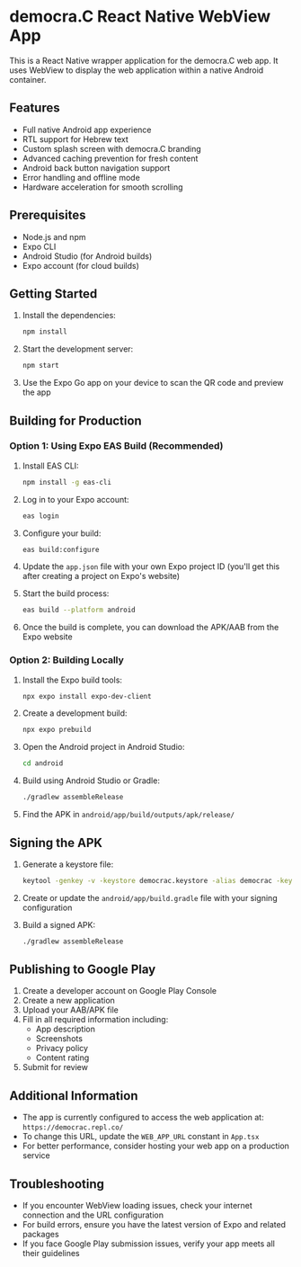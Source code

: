 # democra.C React Native WebView App

This is a React Native wrapper application for the democra.C web app. It uses WebView to display the web application within a native Android container.

## Features

- Full native Android app experience
- RTL support for Hebrew text
- Custom splash screen with democra.C branding
- Advanced caching prevention for fresh content
- Android back button navigation support
- Error handling and offline mode
- Hardware acceleration for smooth scrolling

## Prerequisites

- Node.js and npm
- Expo CLI
- Android Studio (for Android builds)
- Expo account (for cloud builds)

## Getting Started

1. Install the dependencies:
   ```bash
   npm install
   ```

2. Start the development server:
   ```bash
   npm start
   ```

3. Use the Expo Go app on your device to scan the QR code and preview the app

## Building for Production

### Option 1: Using Expo EAS Build (Recommended)

1. Install EAS CLI:
   ```bash
   npm install -g eas-cli
   ```

2. Log in to your Expo account:
   ```bash
   eas login
   ```

3. Configure your build:
   ```bash
   eas build:configure
   ```

4. Update the `app.json` file with your own Expo project ID (you'll get this after creating a project on Expo's website)

5. Start the build process:
   ```bash
   eas build --platform android
   ```

6. Once the build is complete, you can download the APK/AAB from the Expo website

### Option 2: Building Locally

1. Install the Expo build tools:
   ```bash
   npx expo install expo-dev-client
   ```

2. Create a development build:
   ```bash
   npx expo prebuild
   ```

3. Open the Android project in Android Studio:
   ```bash
   cd android
   ```

4. Build using Android Studio or Gradle:
   ```bash
   ./gradlew assembleRelease
   ```

5. Find the APK in `android/app/build/outputs/apk/release/`

## Signing the APK

1. Generate a keystore file:
   ```bash
   keytool -genkey -v -keystore democrac.keystore -alias democrac -keyalg RSA -keysize 2048 -validity 10000
   ```

2. Create or update the `android/app/build.gradle` file with your signing configuration

3. Build a signed APK:
   ```bash
   ./gradlew assembleRelease
   ```

## Publishing to Google Play

1. Create a developer account on Google Play Console
2. Create a new application
3. Upload your AAB/APK file
4. Fill in all required information including:
   - App description
   - Screenshots
   - Privacy policy
   - Content rating
5. Submit for review

## Additional Information

- The app is currently configured to access the web application at: `https://democrac.repl.co/`
- To change this URL, update the `WEB_APP_URL` constant in `App.tsx`
- For better performance, consider hosting your web app on a production service

## Troubleshooting

- If you encounter WebView loading issues, check your internet connection and the URL configuration
- For build errors, ensure you have the latest version of Expo and related packages
- If you face Google Play submission issues, verify your app meets all their guidelines